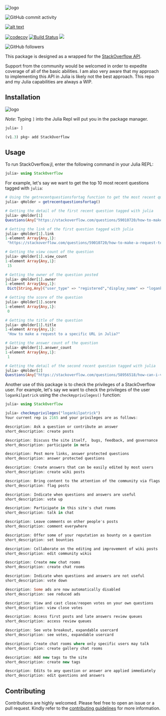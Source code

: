 ![logo](assets/logo.png)

![GitHub commit activity](https://img.shields.io/github/commit-activity/m/logankilpatrick/StackOverflow.jl?style=for-the-badge) 

[![alt text](https://img.shields.io/badge/slack-join%20the%20StackOverflow%20channel%20on%20Slack-9d72b1?style=for-the-badge&logo=slack)](https://slackinvite.julialang.org) 

[![codecov](https://codecov.io/gh/logankilpatrick/StackOverflow.jl/branch/master/graph/badge.svg)](https://codecov.io/gh/logankilpatrick/StackOverflow.jl)
[![Build Status](https://travis-ci.com/logankilpatrick/StackOverflow.jl.svg?branch=master)](https://travis-ci.com/logankilpatrick/StackOverflow.jl)
[![](https://img.shields.io/badge/docs-dev-blue.svg)](https://logankilpatrick.github.io/StackOverflow.jl/dev/)


![GitHub followers](https://img.shields.io/github/followers/logankilpatrick?label=Follow&style=social)

This package is designed as a wrapped for the [StackOverflow API](https://api.stackexchange.com).

Support from the community would be welcomed in order to expedite coverage of all of the basic abilities.
I am also very aware that my approach to implementing this API in Julia is likely not the best approach. This repo and my Julia capabilities are always a WIP.

## Installation

![logo](assets/install.png)

_Note_: Typing `]` into the Julia Repl will put you in the package manager. 
```julia
julia> ]

(v1.3) pkg> add StackOverflow
```

## Usage
To run StackOverflow.jl, enter the following command in your Julia REPL:

```julia
julia> using StackOverflow
```
For example, let's say we want to get the top 10 most recent questions tagged with `julia`:

```julia
# Using the getrecentquestionsfortag function to get the most recent questions for a tag.
julia> qHolder = getrecentquestionsfortag()

# Getting the detail of the first recent question tagged with julia
julia> qHolder[1]
Questions(Any["https://stackoverflow.com/questions/59010720/how-to-make-a-request-to-a-specific-url-in-julia"], Any[15], Any[1574532755], Any[true], Any[Dict{String,Any}("user_type" => "registered","display_name" => "logankilpatrick","reputation" => 2135,"user_id" => 7619808,"link" => "https://stackoverflow.com/users/7619808/logankilpatrick","profile_image" => "https://i.stack.imgur.com/gHvtS.png?s=128&g=1")], Any[1574534113], Any[0], Any[59010920], Any[59010720], Any[Any["julia"]], Any["How to make a request to a specific URL in Julia?"], Any[1])

# Getting the link of the first question tagged with julia
julia> qHolder[1].link
1-element Array{Any,1}:
 "https://stackoverflow.com/questions/59010720/how-to-make-a-request-to-a-specific-url-in-julia"

# Getting the view count of the question
julia> qHolder[1].view_count
1-element Array{Any,1}:
 15

# Getting the owner of the question posted
julia> qHolder[1].owner
1-element Array{Any,1}:
 Dict{String,Any}("user_type" => "registered","display_name" => "logankilpatrick","reputation" => 2135,"user_id" => 7619808,"link" => "https://stackoverflow.com/users/7619808/logankilpatrick","profile_image" => "https://i.stack.imgur.com/gHvtS.png?s=128&g=1")

# Getting the score of the question
julia> qHolder[1].score
1-element Array{Any,1}:
 0

# Getting the title of the question
julia> qHolder[1].title
1-element Array{Any,1}:
 "How to make a request to a specific URL in Julia?"

# Getting the answer count of the question
julia> qHolder[1].answer_count
1-element Array{Any,1}:
 1

# Getting the detail of the second recent question tagged with julia
julia> qHolder[2]
Questions(Any["https://stackoverflow.com/questions/58956518/how-can-i-view-profiling-information-visually"], Any[145], Any[1574259575], Any[true], Any[Dict{String,Any}("user_type" => "registered","display_name" => "Marouane1994","reputation" => 173,"user_id" => 12078089,"link" => "https://stackoverflow.com/users/12078089/marouane1994","profile_image" => "https://www.gravatar.com/avatar/67241161f774e0fd40923e37c370fb26?s=128&d=identicon&r=PG&f=1")], Any[1574519259], Any[0], Any[], Any[58956518], Any[Any["julia"]], Any["How can I view profiling information visually?"], Any[1])
```

Another use of this package is to check the privileges of a StackOverflow user. For example, let's say we want to check the privileges of the user `logankilpatrick` using the `checkmyprivileges()` function:

```julia
julia> using StackOverflow

julia> checkmyprivileges("logankilpatrick")
Your current rep is 2165 and your privileges are as follows:

description: Ask a question or contribute an answer
short_description: create posts

description: Discuss the site itself,  bugs, feedback, and governance
short_description: participate in meta

description: Post more links, answer protected questions
short_description: answer protected questions

description: Create answers that can be easily edited by most users
short_description: create wiki posts

description: Bring content to the attention of the community via flags
short_description: flag posts

description: Indicate when questions and answers are useful
short_description: vote up

description: Participate in this site's chat rooms
short_description: talk in chat

description: Leave comments on other people's posts
short_description: comment everywhere

description: Offer some of your reputation as bounty on a question
short_description: set bounties

description: Collaborate on the editing and improvement of wiki posts
short_description: edit community wikis

description: Create new chat rooms
short_description: create chat rooms

description: Indicate when questions and answers are not useful
short_description: vote down

description: Some ads are now automatically disabled
short_description: see reduced ads

description: View and cast close/reopen votes on your own questions
short_description: view close votes

description: Access first posts and late answers review queues
short_description: access review queues

description: See vote breakout, expandable usercard
short_description: see votes, expandable usercard

description: Create chat rooms where only specific users may talk
short_description: create gallery chat rooms

description: Add new tags to the site
short_description: create new tags

description: Edits to any question or answer are applied immediately
short_description: edit questions and answers
```

## Contributing
Contributions are highly welcomed. Please feel free to open an issue or a pull request. Kindly refer to the [contributing guidelines](CONTRIBUTING.md) for more information.